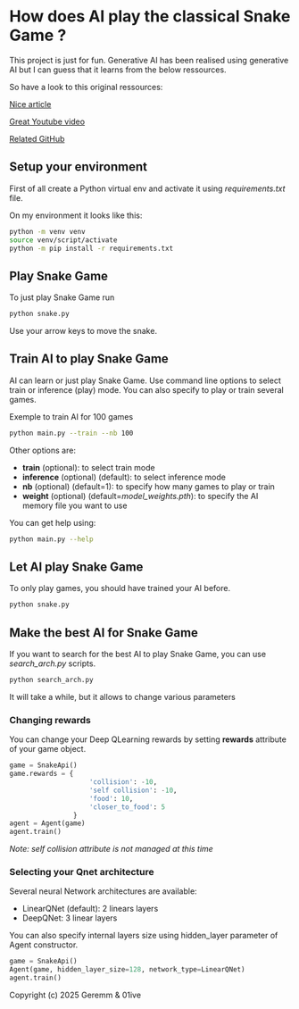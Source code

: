 # How does AI play the classical Snake Game ?

This project is just for fun. Generative AI has been realised using generative AI but I can guess that it learns from the below ressources.

So have a look to this original ressources:

[Nice article](https://medium.com/@nancy.q.zhou/teaching-an-ai-to-play-the-snake-game-using-reinforcement-learning-6d2a6e8f3b1c)

[Great Youtube video](https://www.youtube.com/watch?v=L8ypSXwyBds)

[Related GitHub](https://github.com/patrickloeber/snake-ai-pytorch)

## Setup your environment

First of all create a Python virtual env and activate it using *requirements.txt* file.

On my environment it looks like this:

```bash
python -m venv venv
source venv/script/activate
python -m pip install -r requirements.txt
```

## Play Snake Game

To just play Snake Game run

```bash
python snake.py
```

Use your arrow keys to move the snake.

## Train AI to play Snake Game

AI can learn or just play Snake Game. Use command line options to select train or inference (play) mode. You can also specify to play or train several games.

Exemple to train AI for 100 games
```bash
python main.py --train --nb 100
```

Other options are:

* **train** (optional): to select train mode
* **inference** (optional) (default): to select inference mode
* **nb** (optional) (default=1): to specify how many games to play or train
* **weight** (optional) (default=*model_weights.pth*): to specify the AI memory file you want to use

You can get help using:

```bash
python main.py --help
```

## Let AI play Snake Game

To only play games, you should have trained your AI before.

```bash
python snake.py
```

## Make the best AI for Snake Game

If you want to search for the best AI to play Snake Game, you can use *search_arch.py* scripts.

```bash
python search_arch.py
```

It will take a while, but it allows to change various parameters

### Changing rewards

You can change your Deep QLearning rewards by setting **rewards** attribute of your game object.

```python
game = SnakeApi()
game.rewards = {
                    'collision': -10,
                    'self collision': -10,
                    'food': 10,
                    'closer_to_food': 5
                }
agent = Agent(game)
agent.train()
```

*Note: self collision attribute is not managed at this time*

### Selecting your Qnet architecture

Several neural Network architectures are available:

* LinearQNet (default): 2 linears layers
* DeepQNet: 3 linear layers

You can also specify internal layers size using hidden_layer parameter of Agent constructor.

```python
game = SnakeApi()
Agent(game, hidden_layer_size=128, network_type=LinearQNet)
agent.train()
```

Copyright (c) 2025 Geremm & 01ive